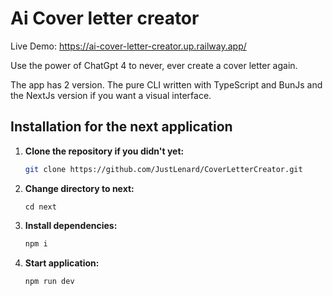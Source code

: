 # Ai Cover letter creator

Live Demo: https://ai-cover-letter-creator.up.railway.app/

Use the power of ChatGpt 4 to never, ever create a cover letter again.

The app has 2 version. The pure CLI written with TypeScript and BunJs and the NextJs version if you
want a visual interface.

## Installation for the next application

1. **Clone the repository if you didn't yet:**

    ```bash
    git clone https://github.com/JustLenard/CoverLetterCreator.git
    ```

2. **Change directory to next:**

    ```
    cd next
    ```

3. **Install dependencies:**

    ```bash
    npm i
    ```

4. **Start application:**

    ```bash
    npm run dev
    ```
